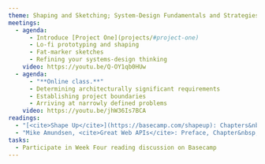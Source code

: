 ```yaml
---
theme: Shaping and Sketching; System-Design Fundamentals and Strategies
meetings:
  - agenda:
      - Introduce [Project One](projects/#project-one)
      - Lo-fi prototyping and shaping
      - Fat-marker sketches
      - Refining your systems-design thinking
    video: https://youtu.be/Q-OY1qb0HUw
  - agenda:
      - "**Online class.**"
      - Determining architecturally significant requirements
      - Establishing project boundaries
      - Arriving at narrowly defined problems
    video: https://youtu.be/jhW36Is7BCA
readings:
  - "[<cite>Shape Up</cite>](https://basecamp.com/shapeup): Chapters&nbsp;1–6"
  - "Mike Amundsen, <cite>Great Web APIs</cite>: Preface, Chapter&nbsp;1"
tasks:
  - Participate in Week Four reading discussion on Basecamp
---
```

